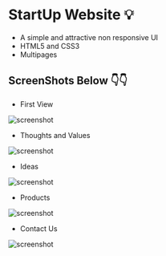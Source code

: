 # StartUp Website 💡
- A simple and attractive non responsive UI
- HTML5 and CSS3 
- Multipages 

## ScreenShots Below 👇👇

- First View

![screenshot](https://github.com/deathook007/StartUp-website-html-css/blob/master/images/FrontPage.png)

- Thoughts and Values

![screenshot](https://github.com/deathook007/StartUp-website-html-css/blob/master/images/MyThoughts.png)

- Ideas

![screenshot](https://github.com/deathook007/StartUp-website-html-css/blob/master/images/OurIdeas.png)

- Products

![screenshot](https://github.com/deathook007/StartUp-website-html-css/blob/master/images/Products.png)

- Contact Us

![screenshot](https://github.com/deathook007/StartUp-website-html-css/blob/master/images/ContactUs.png)


